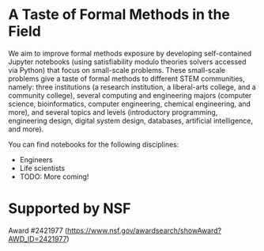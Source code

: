 # A Taste of Formal Methods in the Field
We aim to improve formal methods exposure by developing self-contained Jupyter notebooks (using satisfiability modulo theories solvers accessed via Python) that focus on small-scale problems. These small-scale problems give a taste of formal methods to different STEM communities, namely: three institutions (a research institution, a liberal-arts college, and a community college), several computing and engineering majors (computer science, bioinformatics, computer engineering, chemical engineering, and more), and several topics and levels (introductory programming, engineering design, digital system design, databases, artificial intelligence, and more).

You can find notebooks for the following disciplines:
+ Engineers
+ Life scientists
+ TODO: More coming!

# Supported by NSF
Award #2421977 (https://www.nsf.gov/awardsearch/showAward?AWD_ID=2421977)
